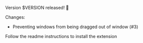 Version $VERSION released! 🥳

Changes:

- Preventing windows from being dragged out of window (#3)

Follow the readme instructions to install the extension
